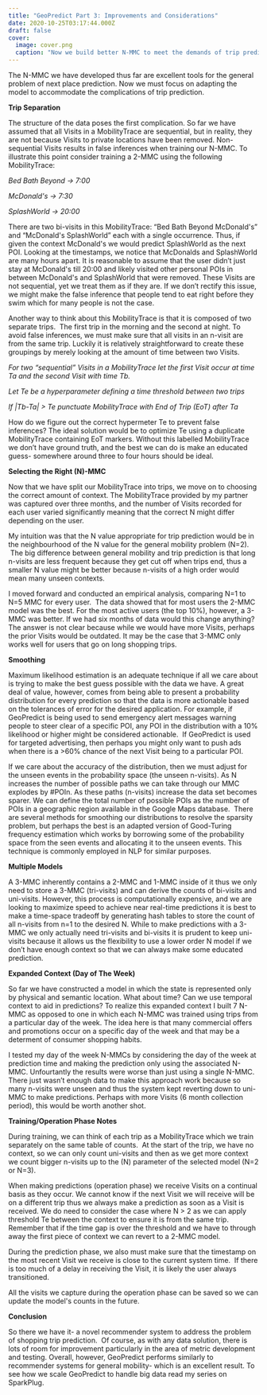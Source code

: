 ```yaml
---
title: "GeoPredict Part 3: Improvements and Considerations"
date: 2020-10-25T03:17:44.000Z
draft: false
cover:
  image: cover.png
  caption: "Now we build better N-MMC to meet the demands of trip prediction."
---
```




The N-MMC we have developed thus far are excellent tools for the general problem of next place prediction. Now we must focus on adapting the model to accommodate the complications of trip prediction.

**Trip Separation**

The structure of the data poses the first complication. So far we have assumed that all Visits in a MobilityTrace are sequential, but in reality, they are not because Visits to private locations have been removed. Non-sequential Visits results in false inferences when training our N-MMC. To illustrate this point consider training a 2-MMC using the following MobilityTrace:

_Bed Bath Beyond -> 7:00_

_McDonald's -> 7:30_

_SplashWorld -> 20:00_

There are two bi-visits in this MobilityTrace: “Bed Bath Beyond McDonald's” and “McDonald's SplashWorld” each with a single occurrence. Thus, if given the context McDonald's we would predict SplashWorld as the next POI. Looking at the timestamps, we notice that McDonalds and SplashWorld are many hours apart. It is reasonable to assume that the user didn’t just stay at McDonald's till 20:00 and likely visited other personal POIs in between McDonald's and SplashWorld that were removed. These Visits are not sequential, yet we treat them as if they are. If we don’t rectify this issue, we might make the false inference that people tend to eat right before they swim which for many people is not the case.

Another way to think about this MobilityTrace is that it is composed of two separate trips.  The first trip in the morning and the second at night. To avoid false inferences, we must make sure that all visits in an n-visit are from the same trip. Luckily it is relatively straightforward to create these groupings by merely looking at the amount of time between two Visits.

_For two “sequential” Visits in a MobilityTrace let the first Visit occur at time Ta and the second Visit with time Tb._

_Let Te be a hyperparameter defining a time threshold between two trips_

_If |Tb\-Ta| > Te punctuate MobilityTrace with End of Trip (EoT) after Ta_

How do we figure out the correct hypermeter Te to prevent false inferences? The ideal solution would be to optimize Te using a duplicate MobilityTrace containing EoT markers. Without this labelled MobilityTrace we don’t have ground truth, and the best we can do is make an educated guess- somewhere around three to four hours should be ideal.

**Selecting the Right (N)-MMC**

Now that we have split our MobilityTrace into trips, we move on to choosing the correct amount of context. The MobilityTrace provided by my partner was captured over three months, and the number of Visits recorded for each user varied significantly meaning that the correct N might differ depending on the user.

My intuition was that the N value appropriate for trip prediction would be in the neighbourhood of the N value for the general mobility problem (N=2).  The big difference between general mobility and trip prediction is that long n-visits are less frequent because they get cut off when trips end, thus a smaller N value might be better because n-visits of a high order would mean many unseen contexts.

I moved forward and conducted an empirical analysis, comparing N=1 to N=5 MMC for every user.  The data showed that for most users the 2-MMC model was the best. For the most active users (the top 10%), however, a 3-MMC was better. If we had six months of data would this change anything? The answer is not clear because while we would have more Visits, perhaps the prior Visits would be outdated. It may be the case that 3-MMC only works well for users that go on long shopping trips.

**Smoothing**

Maximum likelihood estimation is an adequate technique if all we care about is trying to make the best guess possible with the data we have. A great deal of value, however, comes from being able to present a probability distribution for every prediction so that the data is more actionable based on the tolerances of error for the desired application. For example, if GeoPredict is being used to send emergency alert messages warning people to steer clear of a specific POI, any POI in the distribution with a 10% likelihood or higher might be considered actionable.  If GeoPredict is used for targeted advertising, then perhaps you might only want to push ads when there is a >60% chance of the next Visit being to a particular POI.

If we care about the accuracy of the distribution, then we must adjust for the unseen events in the probability space (the unseen n-visits). As N increases the number of possible paths we can take through our MMC explodes by #POIn. As these paths (n-visits) increase the data set becomes sparer. We can define the total number of possible POIs as the number of POIs in a geographic region available in the Google Maps database.  There are several methods for smoothing our distributions to resolve the sparsity problem, but perhaps the best is an adapted version of Good-Turing frequency estimation which works by borrowing some of the probability space from the seen events and allocating it to the unseen events. This technique is commonly employed in NLP for similar purposes.

**Multiple Models**

A 3-MMC inherently contains a 2-MMC and 1-MMC inside of it thus we only need to store a 3-MMC (tri-visits) and can derive the counts of bi-visits and uni-visits. However, this process is computationally expensive, and we are looking to maximize speed to achieve near real-time predictions it is best to make a time-space tradeoff by generating hash tables to store the count of all n-visits from n=1 to the desired N. While to make predictions with a 3-MMC we only actually need tri-visits and bi-visits it is prudent to keep uni-visits because it allows us the flexibility to use a lower order N model if we don’t have enough context so that we can always make some educated prediction.

**Expanded Context (Day of The Week)**

So far we have constructed a model in which the state is represented only by physical and semantic location. What about time? Can we use temporal context to aid in predictions? To realize this expanded context I built 7 N-MMC as opposed to one in which each N-MMC was trained using trips from a particular day of the week. The idea here is that many commercial offers and promotions occur on a specific day of the week and that may be a determent of consumer shopping habits.

I tested my day of the week N-MMCs by considering the day of the week at prediction time and making the prediction only using the associated N-MMC. Unfourtantly the results were worse than just using a single N-MMC. There just wasn’t enough data to make this approach work because so many n-visits were unseen and thus the system kept reverting down to uni-MMC to make predictions. Perhaps with more Visits (6 month collection period), this would be worth another shot.

**Training/Operation Phase Notes**

During training, we can think of each trip as a MobilityTrace which we train separately on the same table of counts.  At the start of the trip, we have no context, so we can only count uni-visits and then as we get more context we count bigger n-visits up to the (N) parameter of the selected model (N=2 or N=3).

When making predictions (operation phase) we receive Visits on a continual basis as they occur. We cannot know if the next Visit we will receive will be on a different trip thus we always make a prediction as soon as a Visit is received. We do need to consider the case where N > 2 as we can apply threshold Te between the context to ensure it is from the same trip. Remember that if the time gap is over the threshold and we have to through away the first piece of context we can revert to a 2-MMC model.

During the prediction phase, we also must make sure that the timestamp on the most recent Visit we receive is close to the current system time.  If there is too much of a delay in receiving the Visit, it is likely the user always transitioned.

All the visits we capture during the operation phase can be saved so we can update the model's counts in the future.

**Conclusion**

So there we have it- a novel recommender system to address the problem of shopping trip prediction.  Of course, as with any data solution, there is lots of room for improvement particularly in the area of metric development and testing. Overall, however, GeoPredict performs similarly to recommender systems for general mobility- which is an excellent result. To see how we scale GeoPredict to handle big data read my series on SparkPlug.
